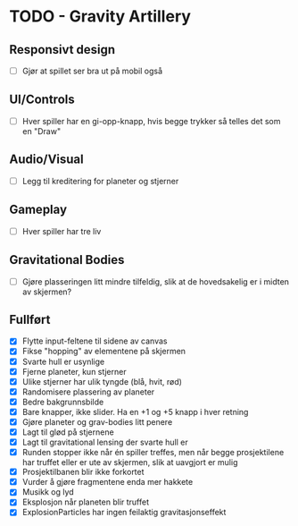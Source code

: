 # TODO - Gravity Artillery

## Responsivt design
- [ ] Gjør at spillet ser bra ut på mobil også

## UI/Controls
- [ ] Hver spiller har en gi-opp-knapp, hvis begge trykker så telles det som en "Draw"

## Audio/Visual
- [ ] Legg til kreditering for planeter og stjerner

## Gameplay
- [ ] Hver spiller har tre liv

## Gravitational Bodies
- [ ] Gjøre plasseringen litt mindre tilfeldig, slik at de hovedsakelig er i midten av skjermen?

## Fullført
- [X] Flytte input-feltene til sidene av canvas
- [X] Fikse "hopping" av elementene på skjermen
- [X] Svarte hull er usynlige
- [X] Fjerne planeter, kun stjerner
- [X] Ulike stjerner har ulik tyngde (blå, hvit, rød)
- [X] Randomisere plassering av planeter
- [X] Bedre bakgrunnsbilde
- [X] Bare knapper, ikke slider. Ha en +1 og +5 knapp i hver retning
- [X] Gjøre planeter og grav-bodies litt penere
- [X] Lagt til glød på stjernene
- [X] Lagt til gravitational lensing der svarte hull er
- [X] Runden stopper ikke når én spiller treffes, men når begge prosjektilene har truffet eller er ute av skjermen, slik at uavgjort er mulig
- [X] Prosjektilbanen blir ikke forkortet
- [X] Vurder å gjøre fragmentene enda mer hakkete
- [X] Musikk og lyd
- [X] Eksplosjon når planeten blir truffet
- [X] ExplosionParticles har ingen feilaktig gravitasjonseffekt
